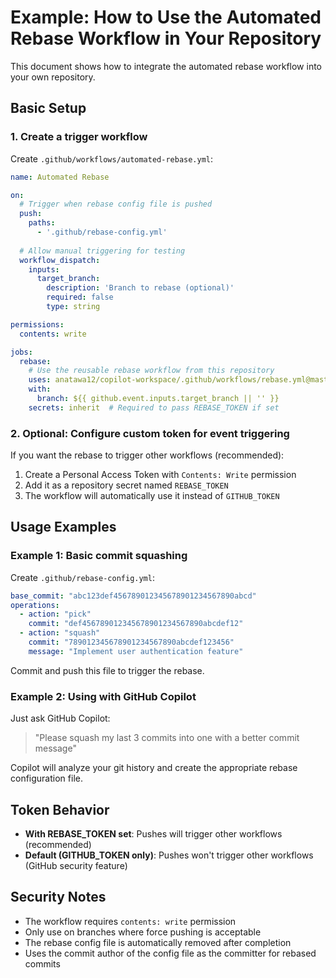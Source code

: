 # Example: How to Use the Automated Rebase Workflow in Your Repository

This document shows how to integrate the automated rebase workflow into your own repository.

## Basic Setup

### 1. Create a trigger workflow

Create `.github/workflows/automated-rebase.yml`:

```yaml
name: Automated Rebase

on:
  # Trigger when rebase config file is pushed
  push:
    paths:
      - '.github/rebase-config.yml'
  
  # Allow manual triggering for testing
  workflow_dispatch:
    inputs:
      target_branch:
        description: 'Branch to rebase (optional)'
        required: false
        type: string

permissions:
  contents: write

jobs:
  rebase:
    # Use the reusable rebase workflow from this repository
    uses: anatawa12/copilot-workspace/.github/workflows/rebase.yml@master
    with:
      branch: ${{ github.event.inputs.target_branch || '' }}
    secrets: inherit  # Required to pass REBASE_TOKEN if set
```

### 2. Optional: Configure custom token for event triggering

If you want the rebase to trigger other workflows (recommended):

1. Create a Personal Access Token with `Contents: Write` permission
2. Add it as a repository secret named `REBASE_TOKEN`
3. The workflow will automatically use it instead of `GITHUB_TOKEN`

## Usage Examples

### Example 1: Basic commit squashing

Create `.github/rebase-config.yml`:

```yaml
base_commit: "abc123def456789012345678901234567890abcd"
operations:
  - action: "pick"
    commit: "def456789012345678901234567890abcdef12"
  - action: "squash"
    commit: "789012345678901234567890abcdef123456"
    message: "Implement user authentication feature"
```

Commit and push this file to trigger the rebase.

### Example 2: Using with GitHub Copilot

Just ask GitHub Copilot:

> "Please squash my last 3 commits into one with a better commit message"

Copilot will analyze your git history and create the appropriate rebase configuration file.

## Token Behavior

- **With REBASE_TOKEN set**: Pushes will trigger other workflows (recommended)
- **Default (GITHUB_TOKEN only)**: Pushes won't trigger other workflows (GitHub security feature)

## Security Notes

- The workflow requires `contents: write` permission
- Only use on branches where force pushing is acceptable
- The rebase config file is automatically removed after completion
- Uses the commit author of the config file as the committer for rebased commits